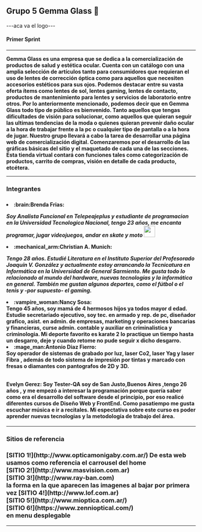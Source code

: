 <h2>Grupo 5 Gemma Glass 👋</h2>

---aca va el logo---
<h4>Primer Sprint<h4>
<hr>
<p>Gemma Glass es una empresa que se dedica a la comercialización de productos de salud y estética ocular. Cuenta con un catálogo con una amplia selección de artículos tanto para consumidores que requieran el uso de lentes de corrección óptica como para aquellos que necesiten accesorios estéticos para sus ojos. Podemos destacar entre su vasta oferta ítems como lentes de sol, lentes gaming, lentes de contacto, productos de mantenimiento para lentes y servicios de laboratorio entre otros.
Por lo anteriormente mencionado, podemos decir que en Gemma Glass todo tipo de público es bienvenido. Tanto aquellos que tengas dificultades de visión para solucionar, como aquellos que quieran seguir las ultimas tendencias de la moda o quienes quieran prevenir daño ocular a la hora de trabajar frente a la pc o cualquier tipo de pantalla o a la hora de jugar.
Nuestro grupo llevará a cabo la tarea de desarrollar una página web de comercialización digital. Comenzaremos por el desarrollo de las gráficas básicas del sitio y el maquetado de cada una de las secciones. Esta tienda virtual contará con funciones tales como categorización de productos, carrito de compras, visión en detalle de cada producto, etcétera.</p>
<hr>
<h3>Integrantes<h3>
<h4>
<li>:brain:Brenda Frias:</li>

<p><em>Soy Analista Funcional en Telepeajeplus y estudiante de programacion en la Universidad Tecnologica Nacional, tengo 23 años, me encanta programar, jugar videojuegos, andar en skate y moto <img src="https://media.giphy.com/media/WUlplcMpOCEmTGBtBW/giphy.gif" width="30"> </em> </p>
<li>:mechanical_arm:Christian A. Munich:</li>

<p><em>Tengo 28 años. Estudié Literatura en el Instituto Superior del Profesorado Joaquín V. González y actualmente estoy arrancando la Tecnicatura en Informática en la Universidad de General Sarmiento. Me gusta todo lo relacionado al mundo del hardware, nuevas tecnologías y la informática en general. También me gustan algunos deportes, como el fútbol o el tenis y -por supuesto- el gaming. </em> </p>
  <li>:vampire_woman:Nancy Sosa:</li>
  Tengo 45 años, soy mamá de 4 hermosos hijos ya todos mayor d edad. Estudie secretariado ejecutivo, soy tec. en armado y rep. de pc, diseñador grafico, asist. en admin. de empresas, marketing y operaciones bancarias y financieras, curse admin. contable y auxiliar en criminalistica y criminologia. Mi deporte favorito es karate 2 lo practique un tiempo hasta un desgarro, deje y cuando retome no pude seguir x dicho desgarro. 
  
  <li>:mage_man:Antonio Diaz Fierro:</li>
  Soy operador de sistemas de grabado por luz, laser Co2, laser Yag y laser Fibra , además de todo
sistema de impresión por tintas y marcado con fresas o diamantes con pantografos de 2D y 3D.
 <br>
  <br>
  
  Evelyn Gerez:
  Soy Tester-QA soy de San Justo,Buenos Aires ,tengo 26 años , y me empezó a interesar la programación porque quería saber como era el desarrollo del software desde el principio, por eso realicé diferentes cursos de Diseño Web y FrontEnd. Como pasatiempo me gusta escuchar música e ir a recitales. 
  Mi espectativa sobre este curso es poder aprender nuevas tecnologias y la metodología de trabajo del área.
</h4>

  
<hr>
<h3>Sitios de referencia<h3>
 [SITIO 1!](http://www.opticamonigaby.com.ar/) De esta web usamos como referencia el carrousel del home <br>
 [SITIO 2!](http://www.masvision.com.ar) <br>
 [SITIO 3!](http://www.ray-ban.com) <br> la forma en la que aparecen las imagenes al bajar por primera vez
 [SITIO 4!](http://www.lof.com.ar) <br>
 [SITIO 5!](http://www.mioptica.com.ar/) <br>
 [SITIO 6!](https://www.zennioptical.com/)<br> en menu desplegable
 <hr>
 


